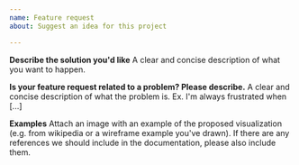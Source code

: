 ```yaml
---
name: Feature request
about: Suggest an idea for this project

---
```


**Describe the solution you'd like**
A clear and concise description of what you want to happen.

**Is your feature request related to a problem? Please describe.**
A clear and concise description of what the problem is. Ex. I'm always frustrated when [...]

**Examples**
Attach an image with an example of the proposed visualization (e.g. from wikipedia or a wireframe example you've drawn). If there are any references we should include in the documentation, please also include them.
